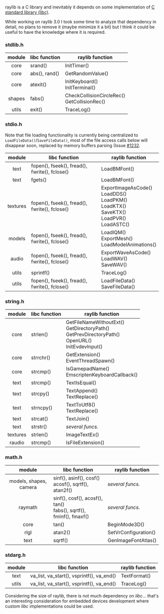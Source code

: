 raylib is a C library and inevitably it depends on some implementation of [C standard library (libc)](https://en.wikipedia.org/wiki/C_standard_library). 

While working on raylib 3.0 I took some time to analyze that dependency in detail, no plans to remove it (maybe minimize it a bit) but I think it could be useful to have the knowledge where it is required.

### stdlib.h

| module | libc function   | raylib function   |
| :----: | --------------- | ----------------- |
| core                   | srand()         | InitTimer()      |
| core                   | abs(), rand()   | GetRandomValue() |
| core                   | atexit()        | InitKeyboard()<br>InitTerminal() |
| shapes                 | fabs()          | CheckCollisionCircleRec()<br>GetCollisionRec() |
| utils                  | exit()          | TraceLog()       |

### stdio.h

Note that file loading functionality is currently being centralized to `LoadFileData()`/`SaveFileData()`, most of the file access calls below will disappear soon, replaced by memory buffers parsing (Issue [#1232](https://github.com/raysan5/raylib/issues/1232).

| module | libc function   | raylib function   |
| :----: | --------------- | ----------------- |
| text                   | fopen(), fseek(), fread(), fwrite(), fclose()    | LoadBMFont()  |
| text                   | fgets()                | LoadBMFont()   |
| textures               | fopen(), fseek(), fread(), fwrite(), fclose() | ExportImageAsCode()<br>LoadDDS()<br>LoadPKM()<br>LoadKTX()<br>SaveKTX()<br>LoadPVR()<br>LoadASTC() |
| models                 | fopen(), fseek(), fread(), fwrite(), fclose()  | LoadIQM()<br>ExportMesh()<br>LoadModelAnimations()  |
| audio                  | fopen(), fseek(), fread(), fwrite(), fclose()  | ExportWaveAsCode()<br>LoadWAV()<br>SaveWAV()                                                       |
| utils                  | sprintf()  | TraceLog()    |
| utils                  | fopen(), fseek(), fread(), fwrite(), fclose() | LoadFileData()<br>SaveFileData() |

### string.h

| module | libc function   | raylib function   |
| :----: | --------------- | ----------------- |
| core                   | strlen()   | GetFileNameWithoutExt()<br>GetDirectoryPath()<br>GetPrevDirectoryPath()<br>OpenURL()<br>InitEvdevInput()     |
| core                   | strrchr()  | GetExtension()<br>EventThreadSpawn()  |
| core                   | strcmp()   | IsGamepadName()<br>EmscriptenKeyboardCallback()  |
| text                   | strcmp()   | TextIsEqual()   |
| text                   | strcpy()   | TextAppend()<br>TextReplace()   |
| text                   | strncpy()  | TextToUtf8()<br>TextReplace()   |
| text                   | strcat()   | TextJoin()         |
| text                   | strstr()   | *several funcs.*     |
| textures               | strlen()   | ImageTextEx()      |
| raudio                 | strcmp()   | IsFileExtension()  |

### math.h

| module | libc function   | raylib function   |
| :----: | --------------- | ----------------- |
| models, shapes, camera | sinf(), asinf(), cosf()<br>acosf(), sqrtf(), atan2f()              | *several funcs.*     |
| raymath                | sinf(), cosf(), acosf(), tan()<br>fabs(), sqrtf(), fminf(), fmaxf() | *several funcs.*     |
| core                   | tan()                                                            | BeginMode3D()        |
| rlgl                   | atan2()                                                          | SetVrConfiguration() |
| text                   | sqrtf()                                                          | GenImageFontAtlas()  |

### stdarg.h

| module | libc function   | raylib function   |
| :----: | --------------- | ----------------- |
| text   | va\_list, va\_start(), vsprintf(), va\_end()   | TextFormat() |
| utils  | va\_list, va\_start(), vsprintf(), va\_end()   | TraceLog()   |                                                                                            

Considering the size of raylib, there is not much dependency on *libc*... that's an interesting consideration for embedded devices development where custom *libc* implementations could be used.